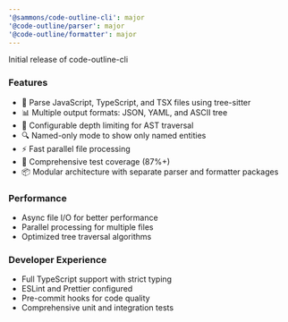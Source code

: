 ```yaml
---
'@sammons/code-outline-cli': major
'@code-outline/parser': major
'@code-outline/formatter': major
---
```


Initial release of code-outline-cli

### Features

- 🚀 Parse JavaScript, TypeScript, and TSX files using tree-sitter
- 📊 Multiple output formats: JSON, YAML, and ASCII tree
- 🎯 Configurable depth limiting for AST traversal
- 🔍 Named-only mode to show only named entities
- ⚡ Fast parallel file processing
- 🧪 Comprehensive test coverage (87%+)
- 📦 Modular architecture with separate parser and formatter packages

### Performance

- Async file I/O for better performance
- Parallel processing for multiple files
- Optimized tree traversal algorithms

### Developer Experience

- Full TypeScript support with strict typing
- ESLint and Prettier configured
- Pre-commit hooks for code quality
- Comprehensive unit and integration tests

